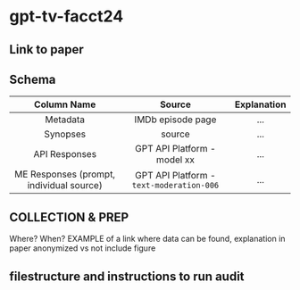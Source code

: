# gpt-tv-facct24

## Link to paper

## Schema

| Column Name | Source   | Explanation |
| :---:       | :---:    | :---:       |
| Metadata     | IMDb episode page   | ...   |
| Synopses | source | ... |
| API Responses     | GPT API Platform - model xx  | ...   |
| ME Responses (prompt, individual source) | GPT API Platform - `text-moderation-006` | ... |

## COLLECTION & PREP
Where? When? EXAMPLE of a link where data can be found, explanation in paper
anonymized vs not
include figure

## filestructure and instructions to run audit

